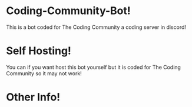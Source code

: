 # Coding-Community-Bot!
This is a bot coded for The Coding Community a coding server in discord!
# Self Hosting!
You can if you want host this bot yourself but it is coded for The Coding Community so it may not work!
# Other Info!
